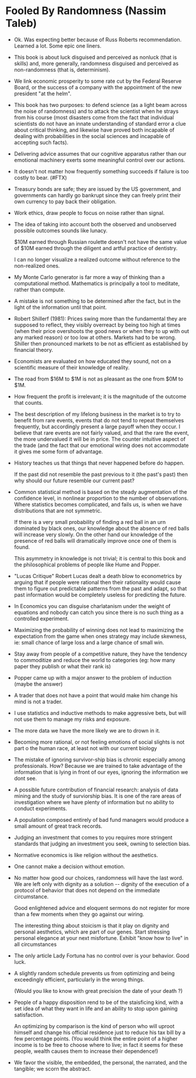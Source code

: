 # Fooled By Randomness (Nassim Taleb)

- Ok. Was expecting better because of Russ Roberts recommendation.  Learned a lot. Some epic one liners.

- This book is about luck disguised and perceived as nonluck (that is skills) and, more generally, randomness disguised and perceived as non-randomness (that is, determinism).

- We link economic prosperity to some rate cut by the Federal Reserve Board, or the success of a company with the appointment of the new president "at the helm".

- This book has two purposes: to defend science (as a light beam across the noise of randomness) and to attack the scientist when he strays from his course (most disasters come from the fact that individual scientists do not have an innate understanding of standard error a clue about critical thinking, and likewise have proved both incapable of dealing with probabilities in the social sciences and incapable of accepting such facts).

- Delivering advice assumes that our cognitive apparatus rather than our emotional machinery exerts some meaningful control over our actions.

- It doesn't not matter how frequently something succeeds if failure is too costly to bear. (#FTX)

- Treasury bonds are safe; they are issued by the US government, and governments can hardly go bankrupt since they can freely print their own currency to pay back their obligation.

- Work ethics, draw people to focus on noise rather than signal.

- The idea of taking into account both the observed and unobserved possible outcomes sounds like lunacy.

  $10M earned through Russian roulette doesn't not have the same value of $10M earned through the diligent and artful practice of dentistry.

  I can no longer visualize a realized outcome without reference to the non-realized ones. 
  
- My Monte Carlo generator is far more a way of thinking than a computational method.
  Mathematics is principally a tool to meditate, rather than compute.

- A mistake is not something to be determined after the fact, but in the light of the information until that point.

- Robert Shillerf (1981): Prices swing more than the fundamental they are supposed to reflect, they visibly overreact by being too high at times (when their price overshoots the good news or when they to up with out any marked reason) or too low at others.
  Markets had to be wrong. Shiller then pronounced markets to be not as efficient as established by financial theory.

- Economists are evaluated on how educated they sound, not on a scientific measure of their knowledge of reality.

- The road from $16M to $1M is not as pleasant as the one from $0M to $1M.

- How frequent the profit is irrelevant; it is the magnitude of the outcome that counts.

- The best description of my lifelong business in the market is to try to benefit from rare events, events that do not tend to repeat themselves frequently, but accordingly present a large payoff when they occur.
  I believe that rare events are not fairly valued, and that the rare the event, the more undervalued it will be in price.
  The counter intuitive aspect of the trade (and the fact that our emotional wiring does not accommodate it gives me some form of advantage.

- History teaches us that things that never happened before do happen.

  If the past did not resemble the past previous to it (the past's past) then why should our future resemble our current past?

- Common statistical method is based on the steady augmentation of the confidence level, in nonlinear proportion to the number of observations.
  Where statistics becomes complicated, and fails us, is when we have distributions that are not symmetric.

  If there is a very small probability of finding a red ball in an urn dominated by black ones, our knowledge about the absence of red balls will increase very slowly.
  On the other hand our knowledge of the presence of red balls will dramatically improve once one of them is found.

  This asymmetry in knowledge is not trivial; it is central to this book and the philosophical problems of people like Hume and Popper.

- "Lucas Critique" Robert Lucas dealt a death blow to econometrics by arguing that if people were rational then their rationality would cause them to figure out predictable patterns from the past and adapt, so that past information would be completely useless for predicting the future.

- In Economics you can disguise charlatanism under the weight of equations and nobody can catch you since there is no such thing as a controlled experiment.

- Maximizing the probability of winning does not lead to maximizing the expectation from the game when ones strategy may include skewness, ie: small chance of large loss and a large chance of small win.

- Stay away from people of a competitive nature, they have the tendency to commoditize and reduce the world to categories (eg: how many paper they publish or what their rank is)

- Popper came up with a major answer to the problem of induction (maybe the answer)

- A trader that does not have a point that would make him change his mind is not a trader.

- I use statistics and inductive methods to make aggressive bets, but will not use them to manage my risks and exposure.

- The more data we have the more likely we are to drown in it.

- Becoming more rational, or not feeling emotions of social slights is not part o the human race, at least not with our current biology

- The mistake of ignoring survivor-ship bias is chronic especially among professionals.
  How? Because we are trained to take advantage of the information that is lying in front of our eyes, ignoring the information we dont see.

- A possible future contribution of financial research: analysis of data mining and the study of surviorship bias.
  It is one of the rare areas of investigation where we have plenty of information but no ability to conduct experiments.

- A population composed entirely of bad fund managers would produce a small amount of great track records.

- Judging an investment that comes to you requires more stringent standards that judging an investment you seek, owning to selection bias.

- Normative economics is like religion without the aesthetics.

- One cannot make a decision without emotion.

- No matter how good our choices, randomness will have the last word.
  We are left only with dignity as a solution -- dignity of the execution of a protocol of behavior that does not depend on the immediate circumstance.

  Good enlightened advice and eloquent sermons do not register for more than a few moments when they go against our wiring.

  The interesting thing about stoicism is that it play on dignity and personal aesthetics, which are part of our genes.
  Start stressing personal elegance at your next misfortune.
  Exhibit "know how to live" in all circumstances

- The only article Lady Fortuna has no control over is your behavior. Good luck.

- A slightly random schedule prevents us from optimizing and being exceedingly efficient, particularly in the wrong things.

  (Would you like to know with great precision the date of your death ?)

- People of a happy disposition rend to be of the staisficing kind, with a set idea of what they want in life and an ability to stop upon gaining satisfaction.

  An optimizing by comparison is the kind of person who will uproot himself and change his official residence just to reduce his tax bill by a few percentage points.
  (You would think the entire point of a higher income is to be free to choose where to live; in fact it seems for these people, wealth causes them to increase their dependence!)

- We favor the visible, the embedded, the personal, the narrated, and the tangible; we scorn the abstract.


